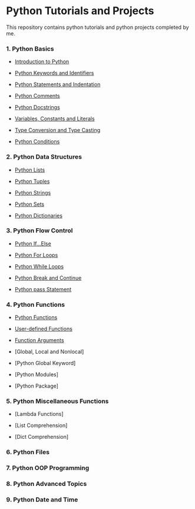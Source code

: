 # **Python Tutorials and Projects**

This repository contains python tutorials and python projects completed by me.


### **1.	Python Basics**

   - [Introduction to Python](https://github.com/pb111/Python/blob/master/Introduction_to_Python.ipynb)
   
   - [Python Keywords and Identifiers](https://github.com/pb111/Python/blob/master/Python_Keywords_and_Identifiers.ipynb)
   
   - [Python Statements and Indentation](https://github.com/pb111/Python/blob/master/Python_Statements_and_Indentation.ipynb)
   
   - [Python Comments](https://github.com/pb111/Python/blob/master/Python_Comments.ipynb)
   
   - [Python Docstrings](https://github.com/pb111/Python/blob/master/Python_Docstrings.ipynb)
   
   - [Variables, Constants and Literals](https://github.com/pb111/Python/blob/master/Variables%2C_Constants_and_Literals.ipynb)
   
   - [Type Conversion and Type Casting](https://github.com/pb111/Python/blob/master/Type_Conversion_and_Type_Casting.ipynb)
   
   - [Python Conditions](https://github.com/pb111/Python/blob/master/Python_Conditions.ipynb)

### **2.	Python Data Structures**

   - [Python Lists](https://github.com/pb111/Python/blob/master/Python_Lists.ipynb)
   
   - [Python Tuples](https://github.com/pb111/Python/blob/master/Python_Tuples.ipynb)
   
   - [Python Strings](https://github.com/pb111/Python/blob/master/Python_Strings.ipynb)
   
   - [Python Sets](https://github.com/pb111/Python/blob/master/Python_Sets.ipynb)
   
   - [Python Dictionaries](https://github.com/pb111/Python/blob/master/Python_Dictionaries.ipynb)
   
### **3.	Python Flow Control**

   - [Python If...Else](https://github.com/pb111/Python/blob/master/Python_If_Else.ipynb)
   
   - [Python For Loops](https://github.com/pb111/Python/blob/master/Python_For_Loops.ipynb)
   
   - [Python While Loops](https://github.com/pb111/Python/blob/master/Python_While_Loops.ipynb)
   
   - [Python Break and Continue](https://github.com/pb111/Python/blob/master/Python_break_and_continue.ipynb)
   
   - [Python pass Statement](https://github.com/pb111/Python/blob/master/Python_pass_statement.ipynb)

### **4.	Python Functions**

   - [Python Functions](https://github.com/pb111/Python/blob/master/Python_Functions.ipynb)
   
   - [User-defined Functions](https://github.com/pb111/Python-tutorials-and-projects/blob/master/User_defined_Functions.ipynb)
   
   - [Function Arguments](https://github.com/pb111/Python-tutorials-and-projects/blob/master/Python_Function_Arguments.ipynb)
   
   - [Global, Local and Nonlocal]
   
   - [Python Global Keyword]
   
   - [Python Modules]
   
   - [Python Package]
   
### **5.	Python Miscellaneous Functions**

   - [Lambda Functions]
   
   - [List Comprehension]
   
   - [Dict Comprehension]
   
### **6.	Python Files**

### **7.	Python OOP Programming**

### **8.	Python Advanced Topics**

### **9.	Python Date and Time**

